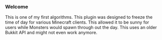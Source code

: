 ### Welcome
This is one of my first algorithms. This plugin was designed to freeze the time of day for various Minecraft clients. This allowed it to be sunny for users while Monsters would spawn through out the day. This uses an older Bukkit API and might not even work anymore.